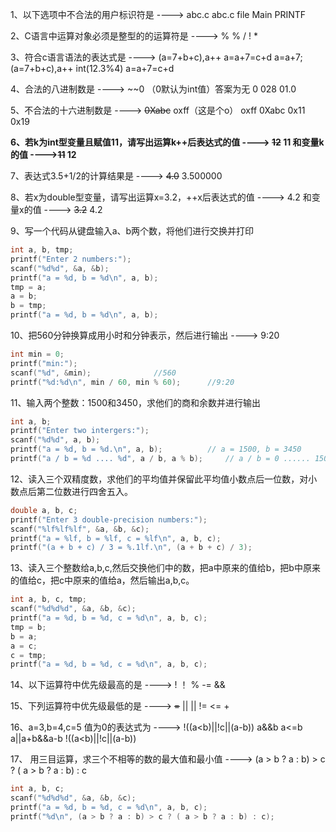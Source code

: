 1、以下选项中不合法的用户标识符是	---->	abc.c
abc.c       file       Main       PRINTF

2、C语言中运算对象必须是整型的的运算符是		---->	%
%           /      !      *

3、符合c语言语法的表达式是		---->	(a=7+b+c),a++   																																																																																																																																																																																																																																																																																																																																																																																																																																																																																																																																																																																																																																																																																																																																																																																																																																																																																																																																																																																																																																																																																																																																																																																																																																																																																																																																																																																																																																																																																																																																																																																																										a=a+7=c+d
a=a+7;        (a=7+b+c),a++     int(12.3%4)       a=a+7=c+d

4、合法的八进制数是	---->	~~0	（0默认为int值）答案为无
0     028         01.0

5、不合法的十六进制数是		---->	~~0Xabc~~		oxff（这是个o）
oxff   0Xabc   0x11   0x19

**6、若k为int型变量且赋值11，请写出运算k++后表达式的值  ----> ~~12~~  11		和变量k的值 ---->~~11~~      12**

7、表达式3.5+1/2的计算结果是	---->	~~4.0~~           3.500000

8、若x为double型变量，请写出运算x=3.2，++x后表达式的值 ----> 4.2    和变量x的值  ----> ~~3.2~~		4.2

9、写一个代码从键盘输入a、b两个数，将他们进行交换并打印

```c
int a, b, tmp;
printf("Enter 2 numbers:");
scanf("%d%d", &a, &b);
printf("a = %d, b = %d\n", a, b);
tmp = a;
a = b;
b = tmp;
printf("a = %d, b = %d\n", a, b);                                                                                                                                                                                                                                                                                                                                                                                                                                                                                                                                                                                                                                                                                                                                                                                                                                                                       
```

10、把560分钟换算成用小时和分钟表示，然后进行输出		----> 9:20

```c
int min = 0;
printf("min:");
scanf("%d", &min);				//560
printf("%d:%d\n", min / 60, min % 60);		//9:20
```

11、输入两个整数：1500和3450，求他们的商和余数并进行输出

```c
int a, b;
printf("Enter two intergers:");
scanf("%d%d", a, b);
printf("a = %d, b = %d.\n", a, b);			// a = 1500, b = 3450
printf("a / b = %d .... %d", a / b, a % b);		// a / b = 0 ...... 1500
```

12、读入三个双精度数，求他们的平均值并保留此平均值小数点后一位数，对小数点后第二位数进行四舍五入。

```c
double a, b, c;
printf("Enter 3 double-precision numbers:");
scanf("%lf%lf%lf", &a, &b, &c);
printf("a = %lf, b = %lf, c = %lf\n", a, b, c);
printf("(a + b + c) / 3 = %.1lf.\n", (a + b + c) / 3);
```

13、读入三个整数给a,b,c,然后交换他们中的数，把a中原来的值给b，把b中原来的值给c，把c中原来的值给a，然后输出a,b,c。

```c
int a, b, c, tmp;
scanf("%d%d%d", &a, &b, &c);
printf("a = %d, b = %d, c = %d\n", a, b, c);
tmp = b;
b = a;
a = c;
c = tmp;
printf("a = %d, b = %d, c = %d\n", a, b, c);
```

14、以下运算符中优先级最高的是	---->	!
！   %   -=    &&

15、下列运算符中优先级最低的是	---->	~~=~~		||
||    !=    <=     +

16、a=3,b=4,c=5  值为0的表达式为	---->	!((a<b)||!c||(a-b))
a&&b     a<=b    a||a+b&&a-b     !((a<b)||!c||(a-b))

17、 用三目运算，求三个不相等的数的最大值和最小值	---->	(a > b ? a : b) > c ? ( a > b ? a : b) : c

```c
int a, b, c;
scanf("%d%d%d", &a, &b, &c);
printf("a = %d, b = %d, c = %d\n", a, b, c);
printf("%d\n", (a > b ? a : b) > c ? ( a > b ? a : b) : c);
```
